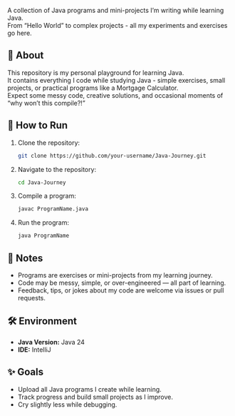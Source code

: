 A collection of Java programs and mini-projects I’m writing while learning Java.  
From “Hello World” to complex projects - all my experiments and exercises go here.

## 📌 About
This repository is my personal playground for learning Java.  
It contains everything I code while studying Java - simple exercises, small projects, or practical programs like a Mortgage Calculator.  
Expect some messy code, creative solutions, and occasional moments of “why won’t this compile?!”

## 🚀 How to Run
1. Clone the repository:
   ```bash
   git clone https://github.com/your-username/Java-Journey.git
   ```
2. Navigate to the repository:

   ```bash
   cd Java-Journey
   ````
3. Compile a program:

   ```bash
   javac ProgramName.java
   ```
4. Run the program:

   ```bash
   java ProgramName
   ```

## 📖 Notes

* Programs are exercises or mini-projects from my learning journey.
* Code may be messy, simple, or over-engineered — all part of learning.
* Feedback, tips, or jokes about my code are welcome via issues or pull requests.

## 🛠 Environment

* **Java Version:** Java 24
* **IDE:** IntelliJ

## ✨ Goals

* Upload all Java programs I create while learning.
* Track progress and build small projects as I improve.
* Cry slightly less while debugging.

```
```
